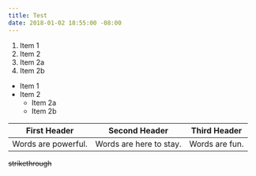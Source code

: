 ```yaml
---
title: Test
date: 2018-01-02 18:55:00 -08:00
---
```


1. Item 1
2. Item 2
  1. Item 2a
  2. Item 2b

* Item 1
* Item 2
  * Item 2a
  * Item 2b

First Header | Second Header | Third Header 
------------ | ------------- | -------------
Words are powerful. | Words are here to stay. | Words are fun. 

~~strikethrough~~